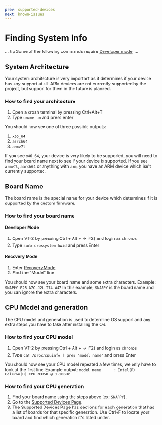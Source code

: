 ```yaml
---
prev: supported-devices
next: known-issues
---
```

# Finding System Info

::: tip
Some of the following commands require [Developer mode](developer-mode).
:::

## System Architecture

Your system architecture is very important as it determines if your device has any support at all. ARM devices are not currently supported by the project, but support for them in the future is planned.

### How to find your architecture

1. Open a crosh terminal by pressing Ctrl+Alt+T
2. Type `uname -m` and press enter

You should now see one of three possible outputs:
1. `x86_64`
2. `aarch64`
3. `armv7l`

If you see `x86_64`, your device is very likely to be supported, you will need to find your board name next to see if your device is supported. If you see `armv7l`, `aarch64` or anything with `arm`, you have an ARM device which isn't currently supported.

## Board Name

The board name is the special name for your device which determines if it is supported by the custom firmware.

### How to find your board name

#### Developer Mode
1. Open VT-2 by pressing Ctrl + Alt + 🡢 (F2) and login as `chronos`
2. Type `sudo crossystem hwid` and press Enter

#### Recovery Mode
1. Enter [Recovery Mode](recovery-mode.md)
2. Find the "Model" line

You should now see your board name and some extra characters.
Example: `SNAPPY E25-A7C-J2L-I74-A47`
In this example, `SNAPPY` is the board name and you can ignore the extra characters.

## CPU Model and generation

The CPU model and generation is used to determine OS support and any extra steps you have to take after installing the OS.

### How to find your CPU model

1. Open VT-2 by pressing Ctrl + Alt + 🡢 (F2) and login as `chronos`
2. Type `cat /proc/cpuinfo | grep "model name"` and press Enter

You should now see your CPU model repeated a few times, we only have to look at the first line.
Example output: `model name      : Intel(R) Celeron(R) CPU N3350 @ 1.10GHz`

### How to find your CPU generation

1. Find your board name using the steps above (ex: `SNAPPY`).
2. Go to the [Supported Devices Page](supported-devices.md).
3. The Supported Devices Page has sections for each generation that has a list of boards for that specific generation. Use Ctrl+F to locate your board and find which generation it's listed under.
